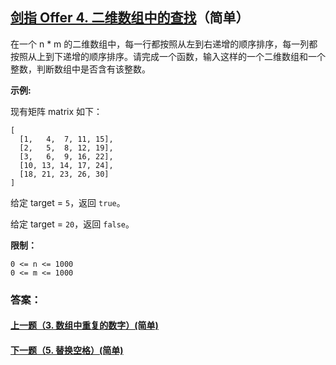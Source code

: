 ## [剑指 Offer 4. 二维数组中的查找](https://leetcode-cn.com/problems/er-wei-shu-zu-zhong-de-cha-zhao-lcof)（简单）

在一个 n * m 的二维数组中，每一行都按照从左到右递增的顺序排序，每一列都按照从上到下递增的顺序排序。请完成一个函数，输入这样的一个二维数组和一个整数，判断数组中是否含有该整数。



**示例:**

现有矩阵 matrix 如下：

```
[
  [1,   4,  7, 11, 15],
  [2,   5,  8, 12, 19],
  [3,   6,  9, 16, 22],
  [10, 13, 14, 17, 24],
  [18, 21, 23, 26, 30]
]
```

给定 target = `5`，返回 `true`。

给定 target = `20`，返回 `false`。



**限制：**

```
0 <= n <= 1000
0 <= m <= 1000
```



### 答案：



#### [上一题（3. 数组中重复的数字）(简单)](https://github.com/sdwwld/leetCode/blob/master/src/main/java/com/wld/java/offer/剑指Offer03.md)

#### [下一题（5. 替换空格）(简单)](https://github.com/sdwwld/leetCode/blob/master/src/main/java/com/wld/java/offer/剑指Offer05.md)